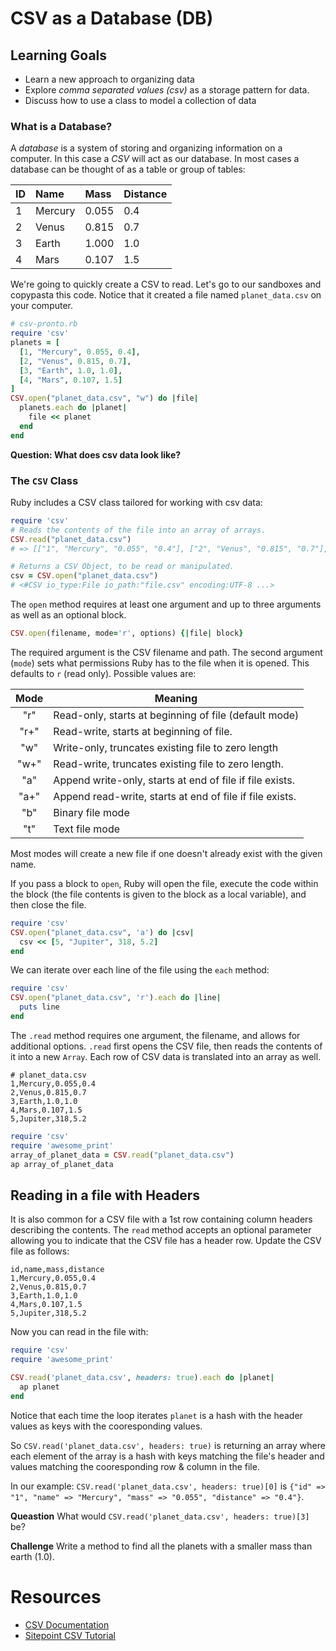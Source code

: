 # CSV as a Database (DB)
## Learning Goals
- Learn a new approach to organizing data
- Explore _comma separated values (csv)_ as a storage pattern for data.
- Discuss how to use a class to model a collection of data

### What is a Database?
A _database_ is a system of storing and organizing information on a computer. In this case a _CSV_ will act as our database. In most cases a database can be thought of as a table or group of tables:

| ID | Name    | Mass  | Distance |
|:---|:--------|:------|:---------|
| 1  | Mercury | 0.055 | 0.4      |
| 2  | Venus   | 0.815 | 0.7      |
| 3  | Earth   | 1.000 | 1.0      |
| 4  | Mars    | 0.107 | 1.5      |

We're going to quickly create a CSV to read. Let's go to our sandboxes and copypasta this code. Notice that it created a file named `planet_data.csv` on your computer.

```ruby
# csv-pronto.rb
require 'csv'
planets = [
  [1, "Mercury", 0.055, 0.4],
  [2, "Venus", 0.815, 0.7],
  [3, "Earth", 1.0, 1.0],
  [4, "Mars", 0.107, 1.5]
]
CSV.open("planet_data.csv", "w") do |file|
  planets.each do |planet|
    file << planet
  end
end
```

__Question: What does csv data look like?__

### The `CSV` Class
Ruby includes a CSV class tailored for working with csv data:

```ruby
require 'csv'
# Reads the contents of the file into an array of arrays.
CSV.read("planet_data.csv")
# => [["1", "Mercury", "0.055", "0.4"], ["2", "Venus", "0.815", "0.7"], ["3", "Earth", "1.0", "1.0"], ["4", "Mars", "0.107", "1.5"]]

# Returns a CSV Object, to be read or manipulated.
csv = CSV.open("planet_data.csv")
# <#CSV io_type:File io_path:"file.csv" encoding:UTF-8 ...>
```

The `open` method requires at least one argument and up to three arguments as well as an optional block.

```ruby
CSV.open(filename, mode='r', options) {|file| block}
```

The required argument is the CSV filename and path. The second argument (`mode`) sets what permissions Ruby has to the file when it is opened. This defaults to `r` (read only). Possible values are:

|Mode |  Meaning
|:---:|-----------------------------------------------------------|
|"r"  |  Read-only, starts at beginning of file  (default mode)   |
|"r+" |  Read-write, starts at beginning of file.                 |
|"w"  |  Write-only, truncates existing file to zero length       |
|"w+" |  Read-write, truncates existing file to zero length.      |
|"a"  |  Append write-only, starts at end of file if file exists. |
|"a+" |  Append read-write, starts at end of file if file exists. |
|"b"  |  Binary file mode                                         |
|"t"  |  Text file mode                                           |

Most modes will create a new file if one doesn't already exist with the given name.

If you pass a block to `open`, Ruby will open the file, execute the code within the block (the file contents is given to the block as a local variable), and then close the file.

```ruby
require 'csv'
CSV.open("planet_data.csv", 'a') do |csv|
  csv << [5, "Jupiter", 318, 5.2]
end
```

We can iterate over each line of the file using the `each` method:

```ruby
require 'csv'
CSV.open("planet_data.csv", 'r').each do |line|
  puts line
end
```

The `.read` method requires one argument, the filename, and allows for additional options. `.read` first opens the CSV file, then reads the contents of it into a new `Array`. Each row of CSV data is translated into an array as well.

```
# planet_data.csv
1,Mercury,0.055,0.4
2,Venus,0.815,0.7
3,Earth,1.0,1.0
4,Mars,0.107,1.5
5,Jupiter,318,5.2
```

```ruby
require 'csv'
require 'awesome_print'
array_of_planet_data = CSV.read("planet_data.csv")
ap array_of_planet_data
```

## Reading in a file with Headers
It is also common for a CSV file with a 1st row containing column headers describing the contents. The `read` method accepts an optional parameter allowing you to indicate that the CSV file has a header row. Update the CSV file as follows:

```csv
id,name,mass,distance
1,Mercury,0.055,0.4
2,Venus,0.815,0.7
3,Earth,1.0,1.0
4,Mars,0.107,1.5
5,Jupiter,318,5.2
```

Now you can read in the file with:

```ruby
require 'csv'
require 'awesome_print'

CSV.read('planet_data.csv', headers: true).each do |planet|
  ap planet
end
```

Notice that each time the loop iterates `planet` is a hash with the header values as keys with the cooresponding values.

So `CSV.read('planet_data.csv', headers: true)` is returning an array where each element of the array is a hash with keys matching the file's header and values matching the cooresponding row & column in the file.

In our example:  `CSV.read('planet_data.csv', headers: true)[0]` is `{"id" => "1", "name" => "Mercury", "mass" => "0.055", "distance" => "0.4"}`.  

**Queastion** What would `CSV.read('planet_data.csv', headers: true)[3]` be?

**Challenge** Write a method to find all the planets with a smaller mass than earth (1.0).

# Resources
-   [CSV Documentation](https://ruby-doc.org/stdlib-2.5.1/libdoc/csv/rdoc/CSV.html)
-   [Sitepoint CSV Tutorial](https://www.sitepoint.com/guide-ruby-csv-library-part/)
